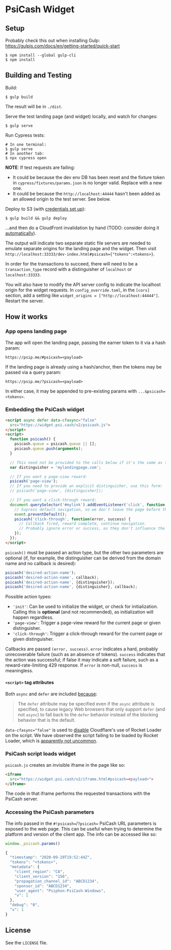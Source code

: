# PsiCash Widget

## Setup

Probably check this out when installing Gulp: https://gulpjs.com/docs/en/getting-started/quick-start

```
$ npm install --global gulp-cli
$ npm install
```

## Building and Testing

Build:
```
$ gulp build
```
The result will be in `./dist`.

Serve the test landing page (and widget) locally, and watch for changes:
```
$ gulp serve
```

Run Cypress tests:
```
# In one terminal:
$ gulp serve
# In another tab:
$ npx cypress open
```

**NOTE**: If test requests are failing:
* It could be because the dev env DB has been reset and the fixture token in `cypress/fixtures/params.json` is no longer valid. Replace with a new one.
* It could be because the `http://localhost:44444` hasn't been added as an allowed origin to the test server. See below.

Deploy to S3 (with [credentials set up](https://docs.aws.amazon.com/sdk-for-javascript/v2/developer-guide/configuring-the-jssdk.html)):
```
$ gulp build && gulp deploy
```
...and then do a CloudFront invalidation by hand (TODO: consider doing it [automatically](https://www.npmjs.com/package/gulp-cloudfront-invalidate-aws-publish)).

The output will indicate two separate static file servers are needed to emulate separate origins for the landing page and the widget. Then visit `http://localhost:33333/dev-index.html#psicash={"tokens":<tokens>}`.

In order for the transactions to succeed, there will need to be a `transaction_type` record with a distinguisher of `localhost` or `localhost:33333`.

You will also have to modify the API server config to indicate the localhost origin for the widget requests. In `config_override.toml`, in the `[cors]` section, add a setting like `widget_origins = ["http://localhost:44444"]`. Restart the server.

## How it works

### App opens landing page

The app will open the landing page, passing the earner token to it via a hash param:

```no-highlight
https://psip.me/#psicash=<payload>
```

If the landing page is already using a hash/anchor, then the tokens may be passed via a query param:

```no-highlight
https://psip.me/?psicash=<payload>
```

In either case, it may be appended to pre-existing params with `...&psicash=<tokens>`.

### Embedding the PsiCash widget

```html
<script async defer data-cfasync="false"
  src="https://widget.psi.cash/v2/psicash.js">
</script>
<script>
  function psicash() {
    psicash.queue = psicash.queue || [];
    psicash.queue.push(arguments);
  }

  // This need not be provided to the calls below if it's the same as the page domain
  var distinguisher = 'mylandingpage.com';

  // If you want a page-view reward:
  psicash('page-view');
  // If you need to provide an explicit distinguisher, use this form:
  // psicash('page-view', {distinguisher});

  // If you want a click-through reward:
  document.querySelector('#mylink').addEventListener('click', function(event) {
    // Supress default navigation, so we don't leave the page before the reward completes
    event.preventDefault();
    psicash('click-through', function(error, success) {
      // Callback fired, reward complete, continue navigation.
      // Probably ignore error or success, as they don't influence the navigation.
    });
  });
</script>
```

`psicash()` must be passed an action type, but the other two parameters are optional (if, for example, the distinguisher can be derived from the domain name and no callback is desired):

```js
psicash('desired-action-name');
psicash('desired-action-name', callback);
psicash('desired-action-name', {distinguisher});
psicash('desired-action-name', {distinguisher}, callback);
```

Possible action types:
* `'init'`: Can be used to initialize the widget, or check for initialization. Calling this is **optional** (and not recommended), as initialization will happen regardless.
* `'page-view'`: Trigger a page-view reward for the current page or given distinguisher.
* `'click-through'`: Trigger a click-through reward for the current page or given distinguisher.

Callbacks are passed `(error, success)`. `error` indicates a hard, probably unrecoverable failure (such as an absence of tokens). `success` indicates that the action was successful; if false it may indicate a soft failure, such as a reward-rate-limiting 429 response. If `error` is non-null, `success` is meaningless.


#### `<script>` tag attributes

Both `async` and `defer` are included [because](https://html.spec.whatwg.org/multipage/scripting.html):
> The `defer` attribute may be specified even if the `async` attribute is specified, to cause legacy Web browsers that only support `defer` (and not `async`) to fall back to the `defer` behavior instead of the blocking behavior that is the default.

`data-cfasync="false"` is used to [disable](https://support.cloudflare.com/hc/en-us/articles/200169436--How-can-I-have-Rocket-Loader-ignore-my-script-s-in-Automatic-Mode-) Cloudflare's use of Rocket Loader on the script. We have observed the script failing to be loaded by Rocket Loader, which is [apparently not uncommon](https://support.cloudflare.com/hc/en-us/articles/200169456-Why-is-JavaScript-or-jQuery-not-working-on-my-site-).


### PsiCash script loads widget

`psicash.js` creates an invisible iframe in the page like so:

```html
<iframe
  src="https://widget.psi.cash/v2/iframe.html#psicash=<payload>">
</iframe>
```

The code in that iframe performs the requested transactions with the PsiCash server.

### Accessing the PsiCash parameters

The info passed in the `#!psicash=`/`?psicash=` PsiCash URL parameters is exposed to the web page. This can be useful when trying to determine the platform and version of the client app. The info can be accessed like so:

```javascript
window._psicash.params()

{
  "timestamp": "2020-09-29T19:52:44Z",
  "tokens": "<tokens>",
  "metadata": {
    "client_region": "CA",
    "client_version": "156",
    "propagation_channel_id": "ABCD1234",
    "sponsor_id": "ABCD1234",
    "user_agent": "Psiphon-PsiCash-Windows",
    "v": 1
  },
  "debug": "0",
  "v": 1
}
```

## License

See the `LICENSE` file.
